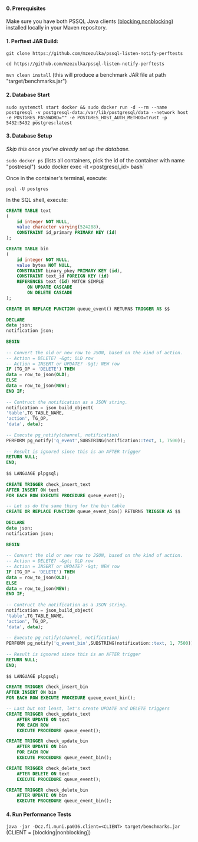 #### 0. Prerequisites

Make sure you have both PSSQL Java clients ([blocking](https://github.com/zezulka/pssql-listen-notify-client-blocking),[nonblocking](https://not.available.yet)) installed locally in your Maven repository.

#### 1. Perftest JAR Build: 

`git clone https://github.com/mzezulka/pssql-listen-notify-perftests`

`cd https://github.com/mzezulka/pssql-listen-notify-perftests`

`mvn clean install` (this will produce a benchmark JAR file at path "target/benchmarks.jar")

#### 2. Database Start

`sudo systemctl start docker && sudo docker run -d --rm --name postgresql -v postgresql-data:/var/lib/postgresql/data --network host -e POSTGRES_PASSWORD="" -e POSTGRES_HOST_AUTH_METHOD=trust -p 5432:5432 postgres:latest`

#### 3. Database Setup

*Skip this once you've already set up the database.*

`sudo docker ps` (lists all containers, pick the id of the container with name "postresql")`
`sudo docker exec -it <postgresql_id> bash`

Once in the container's terminal, execute:

`psql -U postgres`
 
In the SQL shell, execute:
 
```sql
CREATE TABLE text
(
    id integer NOT NULL,
    value character varying(524288),
    CONSTRAINT id_primary PRIMARY KEY (id)
);

CREATE TABLE bin
(
    id integer NOT NULL,
    value bytea NOT NULL,
    CONSTRAINT binary_pkey PRIMARY KEY (id),
    CONSTRAINT text_id FOREIGN KEY (id)
    REFERENCES text (id) MATCH SIMPLE
        ON UPDATE CASCADE
        ON DELETE CASCADE
);

CREATE OR REPLACE FUNCTION queue_event() RETURNS TRIGGER AS $$
 
DECLARE
data json;
notification json;
 
BEGIN
 
-- Convert the old or new row to JSON, based on the kind of action.
-- Action = DELETE? -&gt; OLD row
-- Action = INSERT or UPDATE? -&gt; NEW row
IF (TG_OP = 'DELETE') THEN
data = row_to_json(OLD);
ELSE
data = row_to_json(NEW);
END IF;
 
-- Contruct the notification as a JSON string.
notification = json_build_object(
'table',TG_TABLE_NAME,
'action', TG_OP,
'data', data);
 
-- Execute pg_notify(channel, notification)
PERFORM pg_notify('q_event',SUBSTRING(notification::text, 1, 7500));
 
-- Result is ignored since this is an AFTER trigger
RETURN NULL;
END;
 
$$ LANGUAGE plpgsql;
	
CREATE TRIGGER check_insert_text
AFTER INSERT ON text
FOR EACH ROW EXECUTE PROCEDURE queue_event();

-- Let us do the same thing for the bin table
CREATE OR REPLACE FUNCTION queue_event_bin() RETURNS TRIGGER AS $$
 
DECLARE
data json;
notification json;
 
BEGIN
 
-- Convert the old or new row to JSON, based on the kind of action.
-- Action = DELETE? -&gt; OLD row
-- Action = INSERT or UPDATE? -&gt; NEW row
IF (TG_OP = 'DELETE') THEN
data = row_to_json(OLD);
ELSE
data = row_to_json(NEW);
END IF;
 
-- Contruct the notification as a JSON string.
notification = json_build_object(
'table',TG_TABLE_NAME,
'action', TG_OP,
'data', data);
 
-- Execute pg_notify(channel, notification)
PERFORM pg_notify('q_event_bin',SUBSTRING(notification::text, 1, 7500));
 
-- Result is ignored since this is an AFTER trigger
RETURN NULL;
END;
 
$$ LANGUAGE plpgsql;

CREATE TRIGGER check_insert_bin
AFTER INSERT ON bin
FOR EACH ROW EXECUTE PROCEDURE queue_event_bin();

-- Last but not least, let's create UPDATE and DELETE triggers
CREATE TRIGGER check_update_text
    AFTER UPDATE ON text
    FOR EACH ROW
    EXECUTE PROCEDURE queue_event();

CREATE TRIGGER check_update_bin
    AFTER UPDATE ON bin
    FOR EACH ROW
    EXECUTE PROCEDURE queue_event_bin();

CREATE TRIGGER check_delete_text
    AFTER DELETE ON text
    EXECUTE PROCEDURE queue_event();

CREATE TRIGGER check_delete_bin
    AFTER UPDATE ON bin
    EXECUTE PROCEDURE queue_event_bin();
```
#### 4. Run Performance Tests 

`java -jar -Dcz.fi.muni.pa036.client=<CLIENT> target/benchmarks.jar` (CLIENT = [blocking|nonblocking])
